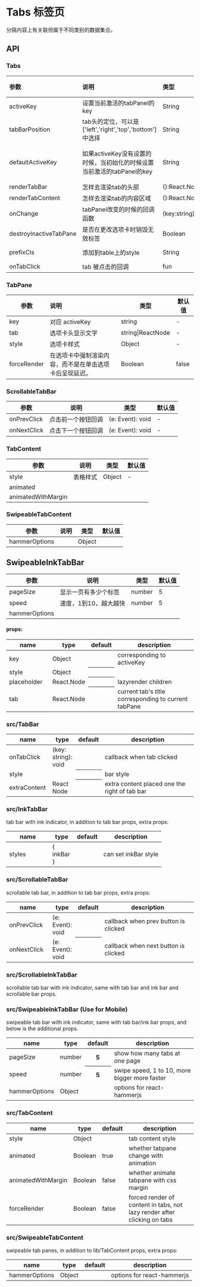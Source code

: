 # Tabs 标签页

分隔内容上有关联但属于不同类别的数据集合。

## API

### Tabs

| 参数                     | 说明                                       | 类型                | 默认值     |
| :--------------------- | :--------------------------------------- | :---------------- | :------ |
| activeKey              | 设置当前激活的tabPanel的key                      | String            | -       |
| tabBarPosition         | tab头的定位，可以是['left','right','top','bottom']中选择 | String            | -       |
| defaultActiveKey       | 如果activeKey没有设置的时候，当初始化的时候设置当前激活的tabPanel的key | String            | 默认激活第一个 |
| renderTabBar           | 怎样去渲染tab的头部                              | ():React.Node     | -       |
| renderTabContent       | 怎样去渲染tab的内容区域                            | ():React.Node     | -       |
| onChange               | tabPanel改变的时候的回调函数                       | (key:string):void | -       |
| destroyInactiveTabPane | 是否在更改选项卡时销毁无效标签                          | Boolean           | false   |
| prefixCls              | 添加到table上的style                          | String            | u-tabs  |
| onTabClick             | tab 被点击的回调                               | fun               | -       |

### TabPane

| 参数          | 说明                          | 类型                | 默认值   |
| ----------- | :-------------------------- | ----------------- | ----- |
| key         | 对应 activeKey                | string            | -     |
| tab         | 选项卡头显示文字                    | string\|ReactNode | -     |
| style       | 选项卡样式                       | Object            | -     |
| forceRender | 在选项卡中强制渲染内容，而不是在单击选项卡后呈现延迟。 | Boolean           | false |

### ScrollableTabBar

| 参数          | 说明        | 类型               | 默认值  |
| ----------- | --------- | ---------------- | ---- |
| onPrevClick | 点击前一个按钮回调 | (e: Event): void | -    |
| onNextClick | 点击下一个按钮回调 | (e: Event): void | -    |

### TabContent

| 参数                 | 说明   | 类型     | 默认值  |
| ------------------ | ---- | ------ | ---- |
| style              | 表格样式 | Object | -    |
| animated           |      |        |      |
| animatedWithMargin |      |        |      |



### SwipeableTabContent



| 参数            | 说明   | 类型     | 默认值  |
| ------------- | ---- | ------ | ---- |
| hammerOptions |      | Object |      |

## SwipeableInkTabBar

| 参数            | 说明           | 类型     | 默认值  |
| ------------- | ------------ | ------ | ---- |
| pageSize      | 显示一页有多少个标签   | number | 5    |
| speed         | 速度，1到10，越大越快 | number | 5    |
| hammerOptions |              |        |      |



#### props:

<table class="table table-bordered table-striped">
    <thead>
      <tr>
          <th style="width: 100px;">name</th>
          <th style="width: 50px;">type</th>
          <th>default</th>
          <th>description</th>
      </tr>
    </thead>
    <tbody>
      <tr>
          <td>key</td>
          <td>Object</td>
          <th></th>
          <td>corresponding to activeKey</td>
      </tr>
      <tr>
          <td>style</td>
          <td>Object</td>
          <th></th>
          <td></td>
      </tr>
      <tr>
         <td>placeholder</td>
         <td>React.Node</td>
         <th></th>
         <td>lazyrender children</td>
      </tr>
      <tr>
          <td>tab</td>
          <td>React.Node</td>
          <th></th>
          <td>current tab's title corresponding to current tabPane</td>
      </tr>
    </tbody>
</table>

### src/TabBar

<table class="table table-bordered table-striped">
    <thead>
      <tr>
          <th style="width: 100px;">name</th>
          <th style="width: 50px;">type</th>
          <th>default</th>
          <th>description</th>
      </tr>
    </thead>
    <tbody>
      <tr>
          <td>onTabClick</td>
          <td>(key: string): void</td>
          <th></th>
          <td>callback when tab clicked</td>
      </tr>
      <tr>
          <td>style</td>
          <td></td>
          <th></th>
          <td>bar style</td>
      </tr>
      <tr>
        <td>extraContent</td>
        <td>React Node</td>
        <th></th>
        <td>extra content placed one the right of tab bar</td>
      </tr>
    </tbody>
</table>

### src/InkTabBar

tab bar with ink indicator, in addition to tab bar props, extra props:

<table class="table table-bordered table-striped">
    <thead>
      <tr>
          <th style="width: 100px;">name</th>
          <th style="width: 50px;">type</th>
          <th>default</th>
          <th>description</th>
      </tr>
    </thead>
    <tbody>
      <tr>
          <td>styles</td>
          <td>{ inkBar }</td>
          <th></th>
          <td>can set inkBar style</td>
      </tr>
    </tbody>
</table>





### src/ScrollableTabBar

scrollable tab bar, in addition to tab bar props, extra props:

<table class="table table-bordered table-striped">
    <thead>
      <tr>
          <th style="width: 100px;">name</th>
          <th style="width: 50px;">type</th>
          <th>default</th>
          <th>description</th>
      </tr>
    </thead>
    <tbody>
      <tr>
          <td>onPrevClick</td>
          <td>(e: Event): void</td>
          <th></th>
          <td>callback when prev button is clicked</td>
      </tr>
      <tr>
          <td>onNextClick</td>
          <td>(e: Event): void</td>
          <th></th>
          <td>callback when next button is clicked</td>
      </tr>
    </tbody>
</table>

### src/ScrollableInkTabBar

scrollable tab bar with ink indicator, same with tab bar and ink bar and scrollable bar props.

### src/SwipeableInkTabBar (Use for Mobile)

swipeable tab bar with ink indicator, same with tab bar/ink bar props, and below is the additional props.

<table class="table table-bordered table-striped">
    <thead>
      <tr>
          <th style="width: 100px;">name</th>
          <th style="width: 50px;">type</th>
          <th>default</th>
          <th>description</th>
      </tr>
    </thead>
    <tbody>
      <tr>
          <td>pageSize</td>
          <td>number</td>
          <th>5</th>
          <td>show how many tabs at one page</td>
      </tr>
      <tr>
          <td>speed</td>
          <td>number</td>
          <th>5</th>
          <td>swipe speed, 1 to 10, more bigger more faster</td>
      </tr>
      <tr>
          <td>hammerOptions</td>
          <td>Object</td>
          <td></td>
          <td>options for react-hammerjs</td>
      </tr>
    </tbody>
</table>





### src/TabContent

<table class="table table-bordered table-striped">
    <thead>
      <tr>
          <th style="width: 100px;">name</th>
          <th style="width: 50px;">type</th>
          <th>default</th>
          <th>description</th>
      </tr>
    </thead>
    <tbody>
      <tr>
          <td>style</td>
          <td>Object</td>
          <td></td>
          <td>tab content style</td>
      </tr>
      <tr>
          <td>animated</td>
          <td>Boolean</td>
          <td>true</td>
          <td>whether tabpane change with animation</td>
      </tr>
      <tr>
          <td>animatedWithMargin</td>
          <td>Boolean</td>
          <td>false</td>
          <td>whether animate tabpane with css margin</td>
      </tr>
      <tr>
          <td>forceRender</td>
          <td>Boolean</td>
          <td>false</td>
          <td>forced render of content in tabs,  not lazy render after clicking on tabs</td>
      </tr>
    </tbody>
</table>





### src/SwipeableTabContent

swipeable tab panes, in addition to lib/TabContent props, extra props:

<table class="table table-bordered table-striped">
    <thead>
      <tr>
          <th style="width: 100px;">name</th>
          <th style="width: 50px;">type</th>
          <th>default</th>
          <th>description</th>
      </tr>
    </thead>
    <tbody>
      <tr>
          <td>hammerOptions</td>
          <td>Object</td>
          <td></td>
          <td>options for react-hammerjs</td>
      </tr>
    </tbody>
</table>
